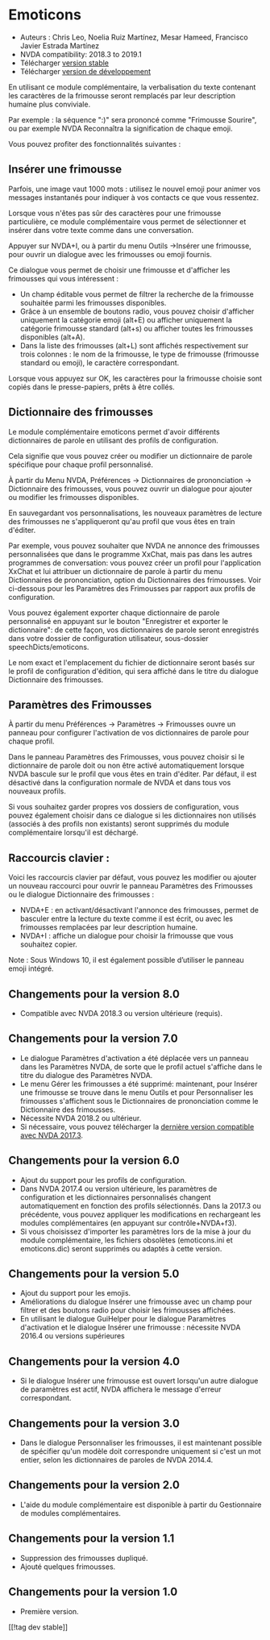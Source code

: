 # Emoticons #

* Auteurs : Chris Leo, Noelia Ruiz Martínez, Mesar Hameed, Francisco Javier
  Estrada Martínez
* NVDA compatibility: 2018.3 to 2019.1
* Télécharger [version stable][1]
* Télécharger [version de développement][2]

En utilisant ce module complémentaire, la verbalisation du texte contenant
les caractères de la frimousse seront remplacés par leur description humaine
plus conviviale.

Par exemple : la séquence ":)" sera prononcé comme "Frimousse Sourire", ou
par exemple NVDA Reconnaîtra la signification de chaque emoji.

Vous pouvez profiter des fonctionnalités suivantes :

## Insérer une frimousse ##

Parfois, une image vaut 1000 mots : utilisez le nouvel emoji pour animer vos
messages instantanés pour indiquer à vos contacts ce que vous ressentez.

Lorsque vous n'êtes pas sûr des caractères pour une frimousse particulière,
ce module complémentaire vous permet de sélectionner et insérer dans votre
texte comme dans une conversation.

Appuyer sur NVDA+I, ou à partir du menu Outils ->Insérer une frimousse, pour ouvrir un dialogue avec les frimousses ou emoji fournis.

Ce dialogue vous permet de choisir une frimousse et d'afficher les
frimousses qui vous intéressent :

*	Un champ éditable vous permet de filtrer la recherche de la frimousse
  souhaitée parmi les frimousses disponibles.
*	Grâce à un ensemble de boutons radio, vous pouvez choisir d'afficher
  uniquement la catégorie emoji (alt+E) ou afficher uniquement la catégorie
  frimousse standard (alt+s) ou afficher toutes les frimousses  disponibles
  (alt+A).
*	Dans la liste des frimousses (alt+L) sont affichés respectivement sur
  trois colonnes : le nom de la frimousse, le type de frimousse (frimousse
  standard ou emoji), le  caractère correspondant.

Lorsque vous appuyez sur OK, les caractères pour la frimousse choisie sont
copiés dans le presse-papiers, prêts à être collés.

## Dictionnaire des frimousses ##

Le module complémentaire emoticons permet d'avoir différents dictionnaires
de parole en utilisant des profils de configuration.

Cela signifie que vous pouvez créer ou modifier un dictionnaire de parole
spécifique pour chaque profil personnalisé.

À partir du Menu NVDA, Préférences -> Dictionnaires de prononciation -> Dictionnaire des frimousses, vous pouvez ouvrir un dialogue pour ajouter ou modifier les frimousses disponibles.

En sauvegardant vos personnalisations, les nouveaux paramètres de lecture
des frimousses ne s'appliqueront qu'au profil que vous êtes en train
d'éditer.

Par exemple, vous pouvez souhaiter que NVDA ne annonce des  frimousses
personnalisées que dans le programme XxChat, mais pas dans les autres
programmes de conversation: vous pouvez créer un profil pour l'application
XxChat et lui attribuer un dictionnaire de parole à partir du menu
Dictionnaires de prononciation, option du Dictionnaires  des
frimousses. Voir ci-dessous pour les Paramètres des Frimousses par rapport
aux profils de configuration.

Vous pouvez également exporter chaque dictionnaire de parole personnalisé en
appuyant sur le bouton "Enregistrer et exporter le dictionnaire": de cette
façon, vos dictionnaires de parole  seront enregistrés dans votre dossier de
configuration utilisateur, sous-dossier speechDicts/emoticons.

Le nom exact et l'emplacement du fichier de dictionnaire seront basés sur le
profil de configuration d'édition, qui sera affiché dans le titre du
dialogue Dictionnaire des frimousses.

## Paramètres des Frimousses ##

À partir du menu Préférences -> Paramètres -> Frimousses ouvre un panneau pour configurer l'activation de vos dictionnaires de parole pour chaque profil.

Dans le panneau  Paramètres des Frimousses, vous pouvez choisir si le dictionnaire de parole doit ou non être activé automatiquement lorsque NVDA bascule sur le profil que vous êtes en train d'éditer. Par défaut, il est désactivé dans la configuration normale de NVDA et dans tous vos nouveaux profils.

Si vous souhaitez garder propres vos dossiers de configuration, vous pouvez
également choisir dans ce dialogue si les dictionnaires non utilisés
(associés à des profils non existants) seront supprimés du module
complémentaire lorsqu'il est déchargé.


## Raccourcis clavier : ##

Voici les raccourcis clavier par défaut, vous pouvez les modifier ou ajouter
un nouveau raccourci pour ouvrir le panneau Paramètres des Frimousses ou le
dialogue Dictionnaire des frimousses :

* NVDA+E : en activant/désactivant l'annonce des frimousses, permet de
  basculer entre la lecture du texte comme il est écrit, ou avec les
  frimousses remplacées par leur description humaine.
* NVDA+I : affiche un dialogue pour choisir la frimousse que vous souhaitez
  copier.

Note : Sous Windows 10, il est également possible d’utiliser le panneau
emoji intégré.

## Changements pour la version 8.0 ##

* Compatible avec NVDA 2018.3 ou version ultérieure (requis).

## Changements pour la version 7.0 ##

* Le dialogue Paramètres d'activation a été déplacée vers un panneau dans
  les Paramètres NVDA, de sorte que le profil actuel s'affiche dans le titre
  du dialogue des Paramètres NVDA.
* Le menu Gérer les frimousses a été supprimé: maintenant, pour Insérer une
  frimousse se trouve dans le menu Outils et pour Personnaliser les
  frimousses s'affichent sous le Dictionnaires de prononciation comme le
  Dictionnaire des frimousses.
* Nécessite NVDA 2018.2 ou ultérieur.
* Si nécessaire, vous pouvez télécharger la [dernière version compatible
  avec NVDA 2017.3][3].

## Changements pour la version 6.0 ##

* Ajout du support pour les profils de configuration.
* Dans NVDA 2017.4 ou version ultérieure, les paramètres de configuration et
  les dictionnaires personnalisés changent automatiquement en fonction des
  profils sélectionnés. Dans la  2017.3 ou précédente, vous pouvez appliquer
  les modifications en rechargeant les modules complémentaires  (en appuyant
  sur  contrôle+NVDA+f3).
* Si vous choisissez d'importer les paramètres lors de la mise à jour du
  module complémentaire, les fichiers obsolètes (emoticons.ini et
  emoticons.dic) seront supprimés ou adaptés à cette version.

## Changements pour la version 5.0 ##

* Ajout du support pour les emojis.
* Améliorations du dialogue Insérer une frimousse avec un champ pour filtrer
  et des boutons radio pour choisir les frimousses affichées.
* En utilisant le dialogue GuiHelper pour le dialogue Paramètres
  d'activation et le dialogue Insérer une frimousse : nécessite NVDA 2016.4
  ou versions supérieures

## Changements pour la version 4.0 ##

* Si le dialogue Insérer une frimousse est ouvert lorsqu'un autre dialogue
  de paramètres est actif, NVDA affichera le message d'erreur correspondant.


## Changements pour la version 3.0 ##

* Dans le dialogue Personnaliser les frimousses, il est maintenant possible
  de spécifier qu'un modèle doit correspondre uniquement si c'est un mot
  entier, selon les dictionnaires de paroles de NVDA 2014.4.


## Changements pour la version 2.0 ##

* L'aide du module complémentaire est disponible à partir du Gestionnaire de
  modules complémentaires.


## Changements pour la version 1.1 ##

* Suppression des frimousses dupliqué.
* Ajouté quelques frimousses.

## Changements pour la version 1.0 ##

* Première version.

[[!tag dev stable]]

[1]: https://addons.nvda-project.org/files/get.php?file=emo

[2]: https://addons.nvda-project.org/files/get.php?file=emo-dev

[3]: https://addons.nvda-project.org/files/get.php?file=emo-o
